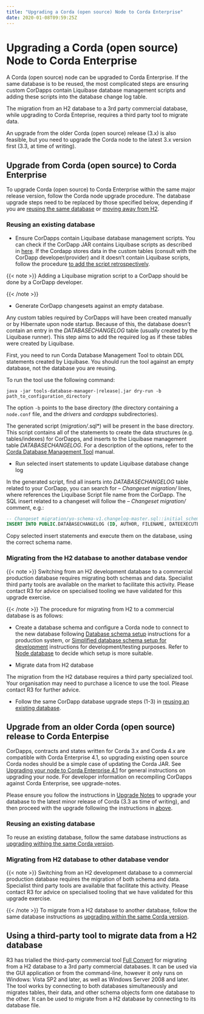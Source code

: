 ```yaml
---
title: "Upgrading a Corda (open source) Node to Corda Enterprise"
date: 2020-01-08T09:59:25Z
---
```



# Upgrading a Corda (open source) Node to Corda Enterprise
A Corda (open source) node can be upgraded to Corda Enterprise.
            If the same database is to be reused, the most complicated steps are ensuring custom CorDapps contain
            Liquibase database management scripts and adding these scripts into the database change log table.

The migration from an H2 database to a 3rd party commercial database, while upgrading to Corda Enteprise,
            requires a third party tool to migrate data.

An upgrade from the older Corda (open source) release (3.x) is also feasible,
            but you need to upgrade the Corda node to the latest 3.x version first (3.3, at time of writing).


## Upgrade from Corda (open source) to Corda Enterprise
To upgrade Corda (open source) to Corda Enterprise within the same major release version, follow the Corda node upgrade procedure.
                The database upgrade steps need to be replaced by those specified below,
                depending if you are [reusing the same database](#node-operations-upgrading-os-to-ent-1)
                or [moving away from H2](#node-operations-upgrading-os-to-ent-2).


### Reusing an existing database

* Ensure CorDapps contain Liquibase database management scripts.
                            You can check if the CorDapp JAR contains Liquibase scripts as described in [here](node-operations-cordapp-deployment.md#cordapp-deploymnet-database-setup-ref).
                            If the Cordapp stores data in the custom tables (consult with the CorDapp developer/provider)
                            and it doesn’t contain Liquibase scripts, follow the procedure
                            [to add the script retrospectively](database-management.md#database-management-add-liquibase-retrospectively-ref).


{{< note >}}
Adding a Liquibase migration script to a CorDapp should be done by a CorDapp developer.

{{< /note >}}

* Generate CorDapp changesets against an empty database.

Any custom tables required by CorDapps will have been created manually or by Hibernate upon node startup.
                            Because of this, the database doesn’t contain an entry in the *DATABASECHANGELOG* table (usually created by the Liquibase runner).
                            This step aims to add the required log as if these tables were created by Liquibase.

First, you need to run Corda Database Management Tool to obtain DDL statements created by Liquibase.
                            You should run the tool against an empty database, not the database you are reusing.

To run the tool use the following command:

```shell
java -jar tools-database-manager-|release|.jar dry-run -b path_to_configuration_directory
```
The option `-b` points to the base directory (the directory containing a `node.conf` file, and the *drivers* and *cordapps* subdirectories).

The generated script (*migration/*.sql*) will be present in the base directory.
                            This script contains all of the statements to create the data structures (e.g. tables/indexes) for CorDapps,
                            and inserts to the Liquibase management table *DATABASECHANGELOG*.
                            For a description of the options, refer to the [Corda Database Management Tool](node-database.md#database-management-tool-ref) manual.


* Run selected insert statements to update Liquibase database change log

In the generated script, find all inserts into *DATABASECHANGELOG* table related to your CorDapp,
                            you can search for *– Changeset migration/<file-name>* lines, where <file-name> references the Liquibase Script file name from the CorDapp.
                            The SQL insert related to a changeset will follow the *– Changeset migration/<file-name>* comment, e.g.:

```sql
-- Changeset migration/yo-schema-v1.changelog-master.sql::initial_schema_for_YoSchemaV1::R3.Corda.Generated
INSERT INTO PUBLIC.DATABASECHANGELOG (ID, AUTHOR, FILENAME, DATEEXECUTED, ORDEREXECUTED, MD5SUM, DESCRIPTION, COMMENTS, EXECTYPE, CONTEXTS, LABELS, LIQUIBASE, DEPLOYMENT_ID) VALUES ('initial_schema_for_YoSchemaV1', 'R3.Corda.Generated', 'migration/yo-schema-v1.changelog-master.sql', NOW(), 74, '7:2d4e1d5d7165a8edc848208d0707eb24', 'sql', '', 'EXECUTED', NULL, NULL, '3.5.3', '2862877878');
```
Copy selected insert statements and execute them on the database, using the correct schema name.



### Migrating from the H2 database to another database vendor

{{< note >}}
Switching from an H2 development database to a commercial production database requires migrating both schemas and data.
                        Specialist third party tools are available on the market to facilitate this activity. Please contact R3 for advice on specialised tooling
                        we have validated for this upgrade exercise.

{{< /note >}}
The procedure for migrating from H2 to a commercial database is as follows:


* Create a database schema and configure a Corda node to connect to the new database following [Database schema setup](node-database-admin.md) instructions
                            for a production system, or [Simplified database schema setup for development](node-database-developer.md) instructions for development/testing purposes.
                            Refer to [Node database](node-database.md) to decide which setup is more suitable.


* Migrate data from H2 database

The migration from the H2 database requires a third party specialized tool.
                            Your organisation may need to purchase a licence to use the tool.
                            Please contact R3 for further advice.


* Follow the same CorDapp database upgrade steps (1-3) in [reusing an existing database](#node-operations-upgrading-os-to-ent-1).



## Upgrade from an older Corda (open source) release to Corda Enterpise
CorDapps, contracts and states written for Corda 3.x and Corda 4.x are compatible with Corda Enterprise 4.1, so upgrading
                existing open source Corda nodes should be a simple case of updating the Corda JAR.
                See [Upgrading your node to Corda Enterprise 4.1](node-upgrade-notes.md) for general instructions on upgrading your node.
                For developer information on recompiling CorDapps against Corda Enterprise, see upgrade-notes.

Please ensure you follow the instructions in [Upgrade Notes](https://docs.corda.net/releases/release-V3.3/upgrade-notes.html)
                to upgrade your database to the latest minor release of Corda (3.3 as time of writing),
                and then proceed with the upgrade following the instructions in [above](#node-operations-upgrading-os-to-ent-1).


### Reusing an existing database
To reuse an existing database, follow the same database instructions as
                    [upgrading withing the same Corda version](#node-operations-upgrading-os-to-ent-1).


### Migrating from H2 database to other database vendor

{{< note >}}
Switching from an H2 development database to a commercial production database requires the migration of both schema and data.
                        Specialist third party tools are available that facilitate this activity. Please contact R3 for advice on specialised tooling
                        that we have validated for this upgrade exercise.

{{< /note >}}
To migrate from a H2 database to another database, follow the same database instructions as
                    [upgrading within the same Corda version](#node-operations-upgrading-os-to-ent-2).


## Using a third-party tool to migrate data from a H2 database
R3 has trialled the third-party commercial tool [Full Convert](https://www.spectralcore.com/fullconvert) for migrating from a H2 database
                to a 3rd party commercial databases.
                It can be used via the GUI application or from the command-line, however it only runs on Windows: Vista SP2 and later, as well as Windows Server 2008 and later.
                The tool works by connecting to both databases simultaneously and migrates tables, their data, and other schema objects form one database to the other.
                It can be used to migrate from a H2 database by connecting to its database file.


